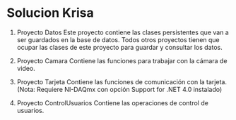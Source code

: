 Solucion Krisa
=====
1. Proyecto Datos
Este proyecto contiene las clases persistentes que van a ser guardados en la
base de datos. Todos otros proyectos tienen que ocupar las clases de este
proyecto para guardar y consultar los datos.

2. Proyecto Camara
Contiene las funciones para trabajar con la cámara de video.

3. Proyecto Tarjeta
Contiene las funciones de comunicación con la tarjeta.
(Nota: Requiere NI-DAQmx con opción Support for .NET 4.0 instalado)

4. Proyecto ControlUsuarios
Contiene las operaciones de control de usuarios.
